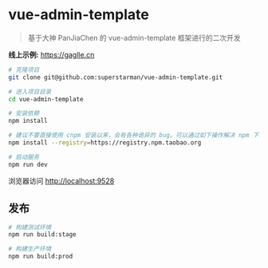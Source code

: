 <!--
 * Author: wangpeng
 * Date: 2020-09-14 18:21:25
 * LastEditors: wangpeng
 * LastEditTime: 2020-09-16 10:25:46
-->

# vue-admin-template

> 基于大神 PanJiaChen 的 vue-admin-template 框架进行的二次开发

**线上示例:** https://gaglle.cn

```bash
# 克隆项目
git clone git@github.com:superstarman/vue-admin-template.git

# 进入项目目录
cd vue-admin-template

# 安装依赖
npm install

# 建议不要直接使用 cnpm 安装以来，会有各种诡异的 bug。可以通过如下操作解决 npm 下载速度慢的问题
npm install --registry=https://registry.npm.taobao.org

# 启动服务
npm run dev
```

浏览器访问 [http://localhost:9528](http://localhost:9528)

## 发布

```bash
# 构建测试环境
npm run build:stage

# 构建生产环境
npm run build:prod
```

